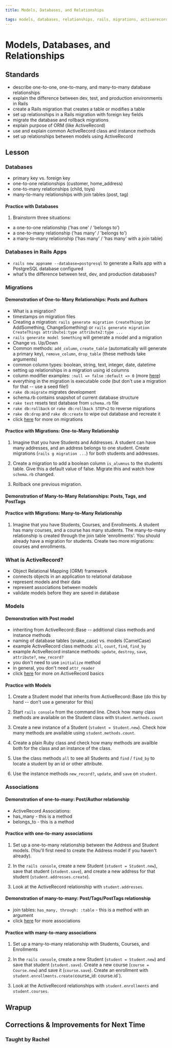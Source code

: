 ```yaml
---
title: Models, Databases, and Relationships

tags: models, databases, relationships, rails, migrations, activerecord
---
```


# Models, Databases, and Relationships

## Standards

* describe one-to-one, one-to-many, and many-to-many database relationships
* explain the difference between dev, test, and production environments in Rails
* create a Rails migration that creates a table or modifies a table
* set up relationships in a Rails migration with foreign key fields
* migrate the database and rollback migrations
* explain purpose of ORM (like ActiveRecord)
* use and explain common ActiveRecord class and instance methods
* set up relationships between models using ActiveRecord

## Lesson

### Databases

* primary key vs. foreign key
* one-to-one relationships (customer, home_address)
* one-to-many relationships (child, toys)
* many-to-many relationships with join tables (post, tag)

#### Practice with Databases

1) Brainstorm three situations: 

* a one-to-one relationship ('has one' / 'belongs to')
* a one-to-many relationship ('has many' / 'belongs to')
* a many-to-many relationship ('has many' / 'has many' with a join table)

### Databases in Rails Apps

* `rails new appname --database=postgresql` to generate a Rails app with a PostgreSQL database configured
* what's the difference between test, dev, and production databases?

### Migrations

#### Demonstration of One-to-Many Relationships: Posts and Authors

* What is a migration?
* timestamps on migration files
* Creating a migration: `rails generate migration CreateThings` (or AddSomething, ChangeSomething) or `rails generate migration CreateThings attribute1:type attribute2:type ...`
* `rails generate model Something` will generate a model and a migration
* Change vs. Up/Down
* Common methods: `add_column`, `create_table` (automatically will generate a primary key), `remove_column`, `drop_table` (these methods take arguments)
* common column types: boolean, string, text, integer, date, datetime
* setting up relationships in a migration using id columns
* column modifier examples: `:null => false` `:default => 0` (more [here](http://guides.rubyonrails.org/migrations.html))
* everything in the migration is executable code (but don't use a migration for that -- use a seed file!)
* `rake db:migrate` migrates development
* schema.rb contains snapshot of current database structure
* `rake test` resets test database from `schema.rb` file
* `rake db:rollback` or `rake db:rollback STEP=2` to reverse migrations
* `rake db:drop` and `rake db:create` to wipe out database and recreate it
* click [here](http://guides.rubyonrails.org/migrations.html) for more on migrations

#### Practice with Migrations: One-to-Many Relationship

1) Imagine that you have Students and Addresses. A student can have many addresses, and an address belongs to one student. Create migrations (`rails g migration ...`) for both students and addresses.

2) Create a migration to add a boolean column `is_alumnus` to the students table. Give this a default value of false. Migrate this and watch how `schema.rb` changed.

3) Rollback one previous migration.

#### Demonstration of Many-to-Many Relationships: Posts, Tags, and PostTags

#### Practice with Migrations: Many-to-Many Relationship

1) Imagine that you have Students, Courses, and Enrollments. A student has many courses, and a course has many students. The many-to-many relationship is created through the join table 'enrollments'. You should already have a migration for students. Create two more migrations: courses and enrollments.

### What is ActiveRecord?
 
* Object Relational Mapping (ORM) framework
* connects objects in an application to relational database
* represent models and their data
* represent associations between models
* validate models before they are saved in database

### Models

#### Demonstration with Post model

* inheriting from ActiveRecord::Base -- additional class methods and instance methods
* naming of database tables (snake_case) vs. models (CamelCase)
* example ActiveRecord class methods: `all`, `count`, `find`, `find_by`
* example ActiveRecord instance methods: `update`, `destroy`, `save`, `attribute?`, `new_record?`
* you don't need to use `initialize` method
* in general, you don't need `attr_reader`
* click [here](http://guides.rubyonrails.org/active_record_basics.html) for more on ActiveRecord basics

#### Practice with Models

1) Create a Student model that inherits from ActiveRecord::Base (do this by hand -- don't use a generator for this)

2) Start `rails console` from the command line. Check how many class methods are available on the Student class with `Student.methods.count`

3) Create a new instance of a Student (`student = Student.new`). Check how many methods are available using `student.methods.count`.

4) Create a plain Ruby class and check how many methods are availble both for the class and an instance of the class.

5) Use the class methods `all` to see all Students and `find` / `find_by` to locate a student by an id or other attribute.

6) Use the instance methods `new_record?`, `update`, and `save` on `student`.

### Associations

#### Demonstration of one-to-many: Post/Author relationship

* ActiveRecord Associations:
* has_many - this is a method
* belongs_to - this is a method

#### Practice with one-to-many associations

1) Set up a one-to-many relationship between the Address and Student models. (You'll first need to create the Address model if you haven't already).

2) In the `rails console`, create a new Student (`student = Student.new`), save that student (`student.save`), and create a new address for that student (`student.addresses.create`).

3) Look at the ActiveRecord relationship with `student.addresses`. 

#### Demonstration of many-to-many: Post/Tags/PostTags relationship

* join tables: `has_many, through: :table` - this is a method with an argument
* click [here](http://guides.rubyonrails.org/association_basics.html) for more associations

#### Practice with many-to-many associations

1) Set up a many-to-many relationship with Students, Courses, and Enrollments

2) In the `rails console`, create a new Student (`student = Student.new`) and save that student (`student.save`). Create a new course (`course = Course.new`) and save it (`course.save`). Create an enrollment with `student.enrollments.create(`course_id: course.id`).

3) Look at the ActiveRecord relationships with `student.enrollments` and `student.courses`.

## Wrapup

## Corrections & Improvements for Next Time

### Taught by Rachel
